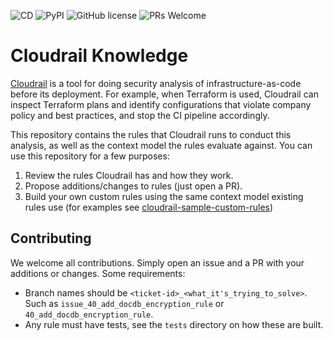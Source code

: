 ![CD](https://github.com/indeni/cloudrail-knowledge/actions/workflows/ci.yaml/badge.svg) 
![PyPI](https://img.shields.io/badge/python-3.7+-blue.svg)
![GitHub license](https://img.shields.io/badge/license-MIT-brightgreen.svg)
![PRs Welcome](https://img.shields.io/badge/PRs-welcome-brightgreen.svg)

# Cloudrail Knowledge
[Cloudrail](https://www.indeni.com/cloudrail) is a tool for doing security analysis of infrastructure-as-code before 
its deployment. For example, when Terraform is used, Cloudrail can inspect Terraform plans and identify configurations 
that violate company policy and best practices, and stop the CI pipeline accordingly.

This repository contains the rules that Cloudrail runs to conduct this analysis, as well as the context model the rules 
evaluate against. You can use this repository for a few purposes:
1. Review the rules Cloudrail has and how they work.
2. Propose additions/changes to rules (just open a PR).
3. Build your own custom rules using the same context model existing rules use (for examples see 
   [cloudrail-sample-custom-rules](https://github.com/indeni/cloudrail-sample-custom-rules))
   
## Contributing
We welcome all contributions. Simply open an issue and a PR with your additions or changes. Some requirements:
* Branch names should be `<ticket-id>_<what_it's_trying_to_solve>`. Such as `issue_40_add_docdb_encryption_rule` or 
  `40_add_docdb_encryption_rule`.
* Any rule must have tests, see the `tests` directory on how these are built.

